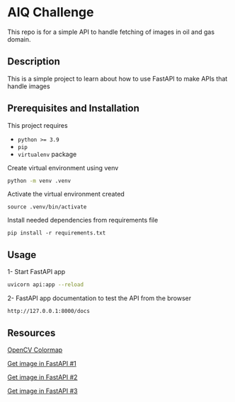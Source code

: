 # AIQ Challenge

This repo is for a simple API to handle fetching of images in oil and gas domain.

## Description
This is a simple project to learn about how to use FastAPI to make APIs that handle images


## Prerequisites and Installation

This project requires 
- ```python >= 3.9```
- ```pip```
- ```virtualenv``` package

Create virtual environment using venv
```bash
python -m venv .venv
```

Activate the virtual environment created
```
source .venv/bin/activate
```

Install needed dependencies from requirements file
```
pip install -r requirements.txt
```

## Usage
1- Start FastAPI app
```bash
uvicorn api:app --reload
```

2- FastAPI app documentation to test the API from the browser
```
http://127.0.0.1:8000/docs
```

## Resources
[OpenCV Colormap](https://learnopencv.com/applycolormap-for-pseudocoloring-in-opencv-c-python/)

[Get image in FastAPI #1](https://stackoverflow.com/questions/71595635/render-numpy-array-in-fastapi)

[Get image in FastAPI #2](https://stackoverflow.com/questions/66265511/how-to-return-image-and-json-in-one-response-in-fastapi)

[Get image in FastAPI #3](https://stackoverflow.com/questions/55873174/how-do-i-return-an-image-in-fastapi)

